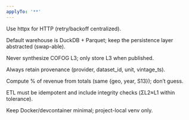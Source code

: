 ```yaml
---
applyTo: '**'
---
```

Use httpx for HTTP (retry/backoff centralized).

Default warehouse is DuckDB + Parquet; keep the persistence layer abstracted (swap-able).

Never synthesize COFOG L3; only store L3 when published.

Always retain provenance (provider, dataset_id, unit, vintage_ts).

Compute % of revenue from totals (same {geo, year, S13}); don’t guess.

ETL must be idempotent and include integrity checks (ΣL2≈L1 within tolerance).

Keep Docker/devcontainer minimal; project-local venv only.